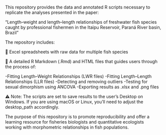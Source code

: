 This repository provides the data and annotated R scripts necessary to replicate the analyses presented in the paper:

“Length–weight and length–length relationships of freshwater fish species caught by professional fishermen in the Itaipu Reservoir, Paraná River basin, Brazil”

The repository includes:

📂 Excel spreadsheets with raw data for multiple fish species

📄 A detailed R Markdown (.Rmd) and HTML files that guides users through the process of:

 -Fitting Length–Weight Relationships (LWR files)
 -Fitting Length–Length Relationships (LLR files)
 -Detecting and removing outliers
 -Testing for sexual dimorphism using ANCOVA
 -Exporting results as .xlsx and .png files

⚠️ Note: The scripts are set to save results to the user’s Desktop on Windows. If you are using macOS or Linux, you’ll need to adjust the desktop_path accordingly.

The purpose of this repository is to promote reproducibility and offer a learning resource for fisheries biologists and quantitative ecologists working with morphometric relationships in fish populations.

